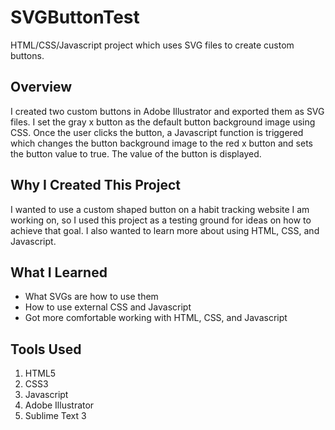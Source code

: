 # SVGButtonTest
HTML/CSS/Javascript project which uses SVG files to create custom buttons.

## Overview
I created two custom buttons in Adobe Illustrator and exported them as SVG files. I set the gray x button as the default button background image using CSS.
Once the user clicks the button, a Javascript function is triggered which changes the button background image to the red x button and sets the button value to true.
The value of the button is displayed.

## Why I Created This Project
I wanted to use a custom shaped button on a habit tracking website I am working on, so I used this project as a testing ground for ideas on how to achieve that goal.
I also wanted to learn more about using HTML, CSS, and Javascript.

## What I Learned
- What SVGs are how to use them
- How to use external CSS and Javascript
- Got more comfortable working with HTML, CSS, and Javascript

## Tools Used
1. HTML5
2. CSS3
3. Javascript
4. Adobe Illustrator
5. Sublime Text 3
